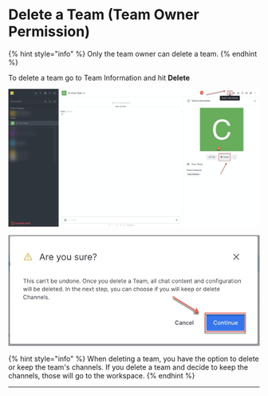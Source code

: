 # Delete a Team (Team Owner Permission)

{% hint style="info" %}
Only the team owner can delete a team.
{% endhint %}

To delete a team go to Team Information and hit **Delete**

![](<../../../.gitbook/assets/image (349).png>)

![](<../../../.gitbook/assets/image (350).png>)

{% hint style="info" %}
When deleting a team, you have the option to delete or keep the team's channels. If you delete a team and decide to keep the channels, those will go to the workspace.
{% endhint %}

***
